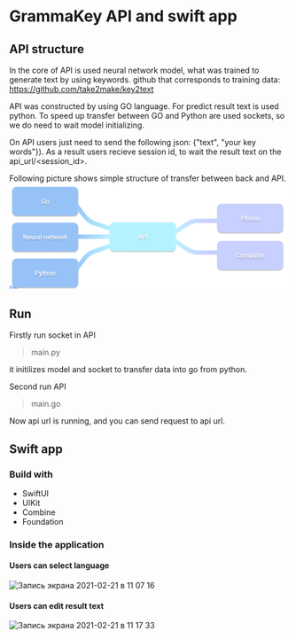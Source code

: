 # GrammaKey API and swift app

## API structure

In the core of API is used neural network model, what was trained to generate text by using keywords.
github that corresponds to training data: https://github.com/take2make/key2text

API was constructed by using GO language.
For predict result text is used python.
To speed up transfer between GO and Python are used sockets, so we do need to wait model initializing.

On API users just need to send the following json: {"text", "your key words"}). As a result users recieve session id, to wait the result text on the api_url/<session_id>. 

Following picture shows simple structure of transfer between back and API.
![alt tag](https://github.com/GermanZvezdin/Grammakey/blob/main/API/api2.png)

## Run

Firstly run socket in API

> main.py

it initilizes model and socket to transfer data into go from python.

Second run API

> main.go

Now api url is running, and you can send request to api url.

## Swift app

### Build with
- SwiftUI
- UIKit
- Combine
- Foundation

### Inside the application

#### Users can select language 
![Запись экрана 2021-02-21 в 11 07 16](https://user-images.githubusercontent.com/71877725/108619343-37038b80-7435-11eb-9d9b-b94407e38034.gif)

#### Users can edit result text 
![Запись экрана 2021-02-21 в 11 17 33](https://user-images.githubusercontent.com/71877725/108619554-aded5400-7436-11eb-8322-8ae2ad4db363.gif)



